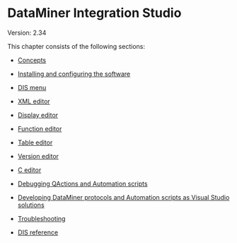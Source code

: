 # DataMiner Integration Studio

Version: 2.34

This chapter consists of the following sections:

- [Concepts](Concepts.md)

- [Installing and configuring the software](Installing_and_configuring_the_software.md)

- [DIS menu](DIS_menu.md)

- [XML editor](XML_editor.md)

- [Display editor](Display_editor.md)

- [Function editor](Function_editor.md)

- [Table editor](Table_editor.md)

- [Version editor](Version_editor.md)

- [C editor](C_editor.md)

- [Debugging QActions and Automation scripts](Debugging_QActions_and_Automation_scripts.md)

- [Developing DataMiner protocols and Automation scripts as Visual Studio solutions](Developing_DataMiner_protocols_and_Automation_scripts_as_Visual_Studio_solutions.md)

- [Troubleshooting](Troubleshooting.md)

- [DIS reference](DIS_reference.md)
